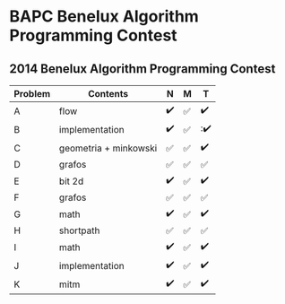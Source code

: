 # BAPC Benelux Algorithm Programming Contest


## 2014 Benelux Algorithm Programming Contest
| Problem  | Contents | N | M | T |
| --- | --- | --- | --- | --- |
| A  | flow |:heavy_check_mark:|:white_check_mark:|:heavy_check_mark:|
| B  | implementation |:heavy_check_mark:|:white_check_mark:|::heavy_check_mark:|
| C  | geometria + minkowski |:white_check_mark:|:white_check_mark:|:heavy_check_mark:|
| D  | grafos |:white_check_mark:|:white_check_mark:|:white_check_mark:|
| E  | bit 2d  |:heavy_check_mark:|:white_check_mark:|:heavy_check_mark:|
| F  | grafos |:white_check_mark:|:white_check_mark:|:white_check_mark:|
| G  | math |:heavy_check_mark:|:white_check_mark:|:heavy_check_mark:|
| H  | shortpath |:white_check_mark:|:white_check_mark:|:white_check_mark:|
| I  | math |:heavy_check_mark:|:white_check_mark:|:heavy_check_mark:|
| J  | implementation |:heavy_check_mark:|:white_check_mark:|:heavy_check_mark:|
| K  | mitm |:heavy_check_mark:|:white_check_mark:|:heavy_check_mark:|